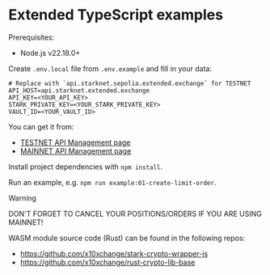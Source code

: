 # Extended TypeScript examples

Prerequisites:
- Node.js v22.18.0+

Create `.env.local` file from `.env.example` and fill in your data:
```properties
# Replace with `api.starknet.sepolia.extended.exchange` for TESTNET
API_HOST=api.starknet.extended.exchange
API_KEY=<YOUR_API_KEY>
STARK_PRIVATE_KEY=<YOUR_STARK_PRIVATE_KEY>
VAULT_ID=<YOUR_VAULT_ID>
```

You can get it from:
- [TESTNET API Management page](https://starknet.sepolia.extended.exchange/api-management)
- [MAINNET API Management page](https://app.extended.exchange/api-management)

Install project dependencies with `npm install`.

Run an example, e.g. `npm run example:01-create-limit-order`.

> [!WARNING]
> DON'T FORGET TO CANCEL YOUR POSITIONS/ORDERS IF YOU ARE USING MAINNET!

WASM module source code (Rust) can be found in the following repos:
- https://github.com/x10xchange/stark-crypto-wrapper-js
- https://github.com/x10xchange/rust-crypto-lib-base
